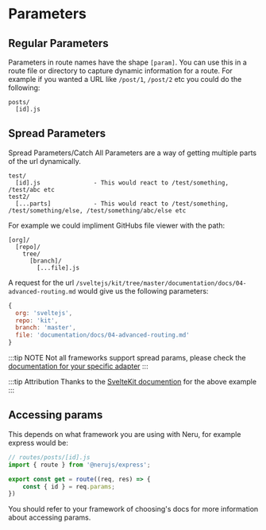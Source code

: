 # Parameters

## Regular Parameters

Parameters in route names have the shape `[param]`. You can use this in a route file or directory to capture dynamic information for a route. For example if you wanted a URL like `/post/1`, `/post/2` etc you could do the following:

```
posts/
  [id].js
```

## Spread Parameters

Spread Parameters/Catch All Parameters are a way of getting multiple parts of the url dynamically.

```
test/
  [id].js               - This would react to /test/something, /test/abc etc
test2/
  [...parts]            - This would react to /test/something, /test/something/else, /test/something/abc/else etc
```

For example we could impliment GitHubs file viewer with the path:

```
[org]/
  [repo]/
    tree/
      [branch]/
        [...file].js
```

A request for the url `/sveltejs/kit/tree/master/documentation/docs/04-advanced-routing.md` would give us the following parameters:

```js
{
  org: 'sveltejs',
  repo: 'kit',
  branch: 'master',
  file: 'documentation/docs/04-advanced-routing.md'
}
```
:::tip NOTE
Not all frameworks support spread params, please check the [documentation for your specific adapter](/adapters/)
:::

:::tip Attribution
Thanks to the [SvelteKit documention](https://kit.svelte.dev/) for the above example
:::

## Accessing params

This depends on what framework you are using with Neru, for example express would be:

```js
// routes/posts/[id].js
import { route } from '@nerujs/express';

export const get = route((req, res) => {
    const { id } = req.params;
})
```

You should refer to your framework of choosing's docs for more information about accessing params.
